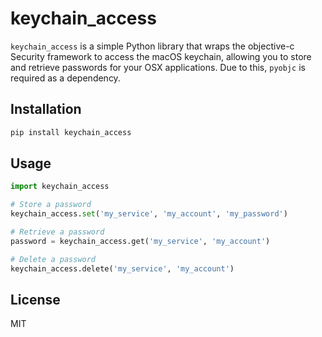 # keychain_access

`keychain_access` is a simple Python library that wraps the objective-c Security framework to access the macOS keychain, allowing you to store and retrieve passwords for your OSX applications. Due to this, `pyobjc` is required as a dependency.

## Installation

```bash
pip install keychain_access
```

## Usage

```python
import keychain_access

# Store a password
keychain_access.set('my_service', 'my_account', 'my_password')

# Retrieve a password
password = keychain_access.get('my_service', 'my_account')

# Delete a password
keychain_access.delete('my_service', 'my_account')
```

## License

MIT
